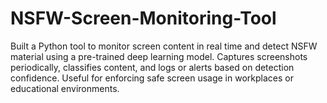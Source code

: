 # NSFW-Screen-Monitoring-Tool
Built a Python tool to monitor screen content in real time and detect NSFW material using a pre-trained deep learning model. Captures screenshots periodically, classifies content, and logs or alerts based on detection confidence. Useful for enforcing safe screen usage in workplaces or educational environments.
